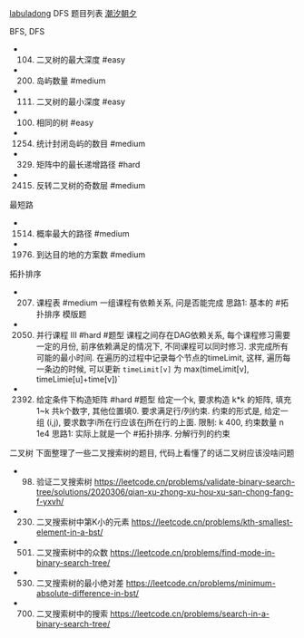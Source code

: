 
[labuladong](https://labuladong.gitee.io/algo/di-yi-zhan-da78c/shou-ba-sh-03a72/)
DFS 题目列表 [潮汐朝夕](https://chengzhaoxi.xyz/18482.html)


BFS, DFS

- 0104. 二叉树的最大深度 #easy
- 0200. 岛屿数量 #medium
- 0111. 二叉树的最小深度 #easy
- 0100. 相同的树 #easy
- 1254. 统计封闭岛屿的数目 #medium 
- 0329. 矩阵中的最长递增路径 #hard
- 2415. 反转二叉树的奇数层 #medium

最短路

- 1514. 概率最大的路径 #medium
- 1976. 到达目的地的方案数 #medium

拓扑排序

- 0207. 课程表 #medium 一组课程有依赖关系, 问是否能完成
    思路1: 基本的 #拓扑排序 模版题
- 2050. 并行课程 III #hard #题型
    课程之间存在DAG依赖关系, 每个课程修习需要一定的月份, 前序依赖满足的情况下, 不同课程可以同时修习. 求完成所有可能的最小时间.
    在遍历的过程中记录每个节点的timeLimit, 这样, 遍历每一条边的时候, 可以更新 `timeLimit[v]` 为 max(timeLimit[v], timeLimie[u]+time[v])`

- 2392. 给定条件下构造矩阵 #hard #题型
    给定一个k, 要求构造 k*k 的矩阵, 填充 1~k 共k个数字, 其他位置填0. 要求满足行/列约束. 约束的形式是, 给定一组 (i,j), 要求数字i所在行应该在j所在行的上面. 限制: k 400, 约束数量 n 1e4
    思路1: 实际上就是一个 #拓扑排序. 分解行列的约束

二叉树
下面整理了一些二叉搜索树的题目, 代码上看懂了的话二叉树应该没啥问题

- 0098. 验证二叉搜索树 <https://leetcode.cn/problems/validate-binary-search-tree/solutions/2020306/qian-xu-zhong-xu-hou-xu-san-chong-fang-f-yxvh/>
- 0230. 二叉搜索树中第K小的元素 <https://leetcode.cn/problems/kth-smallest-element-in-a-bst/>
- 0501. 二叉搜索树中的众数 <https://leetcode.cn/problems/find-mode-in-binary-search-tree/>
- 0530. 二叉搜索树的最小绝对差 <https://leetcode.cn/problems/minimum-absolute-difference-in-bst/>
- 0700. 二叉搜索树中的搜索 <https://leetcode.cn/problems/search-in-a-binary-search-tree/>

